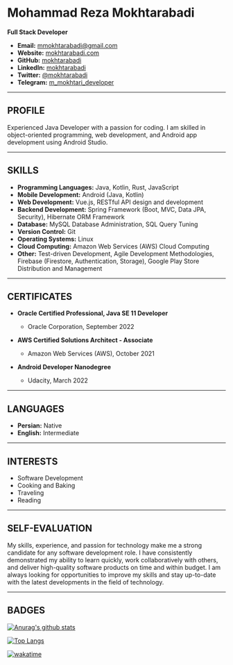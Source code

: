 # Mohammad Reza Mokhtarabadi

**Full Stack Developer**

- **Email:** mmokhtarabadi@gmail.com
- **Website:** [mokhtarabadi.com](https://mokhtarabadi.com)
- **GitHub:** [mokhtarabadi](https://github.com/mokhtarabadi)
- **LinkedIn:** [mokhtarabadi](https://linkedin.com/in/mokhtarabadi)
- **Twitter:** [@mokhtarabadi](https://twitter.com/mokhtarabadi)
- **Telegram:** [m_mokhtari_developer](https://t.me/m_mokhtari_developer)

---

## PROFILE

Experienced Java Developer with a passion for coding. I am skilled in object-oriented programming, web development, and Android app development using Android Studio. 

---

## SKILLS

- **Programming Languages:** Java, Kotlin, Rust, JavaScript
- **Mobile Development:** Android (Java, Kotlin)
- **Web Development:** Vue.js, RESTful API design and development
- **Backend Development:** Spring Framework (Boot, MVC, Data JPA, Security), Hibernate ORM Framework
- **Database:** MySQL Database Administration, SQL Query Tuning
- **Version Control:** Git
- **Operating Systems:** Linux
- **Cloud Computing:** Amazon Web Services (AWS) Cloud Computing
- **Other:** Test-driven Development, Agile Development Methodologies, Firebase (Firestore, Authentication, Storage), Google Play Store Distribution and Management

---

## CERTIFICATES

- **Oracle Certified Professional, Java SE 11 Developer**
  - Oracle Corporation, September 2022

- **AWS Certified Solutions Architect - Associate**
  - Amazon Web Services (AWS), October 2021

- **Android Developer Nanodegree**
  - Udacity, March 2022

---

## LANGUAGES

- **Persian:** Native
- **English:** Intermediate

---

## INTERESTS

- Software Development
- Cooking and Baking
- Traveling
- Reading

---

## SELF-EVALUATION

My skills, experience, and passion for technology make me a strong candidate for any software development role. I have consistently demonstrated my ability to learn quickly, work collaboratively with others, and deliver high-quality software products on time and within budget. I am always looking for opportunities to improve my skills and stay up-to-date with the latest developments in the field of technology.

---

## BADGES
[![Anurag's github stats](https://github-readme-stats.vercel.app/api?username=mokhtarabadi&theme=blue-green)](https://github.com/anuraghazra/github-readme-stats)

[![Top Langs](https://github-readme-stats.vercel.app/api/top-langs/?username=mokhtarabadi)](https://github.com/anuraghazra/github-readme-stats)

[![wakatime](https://wakatime.com/badge/user/54a1ec34-c863-4117-b416-15ae4f94d9a4.svg)](https://wakatime.com/@54a1ec34-c863-4117-b416-15ae4f94d9a4)
